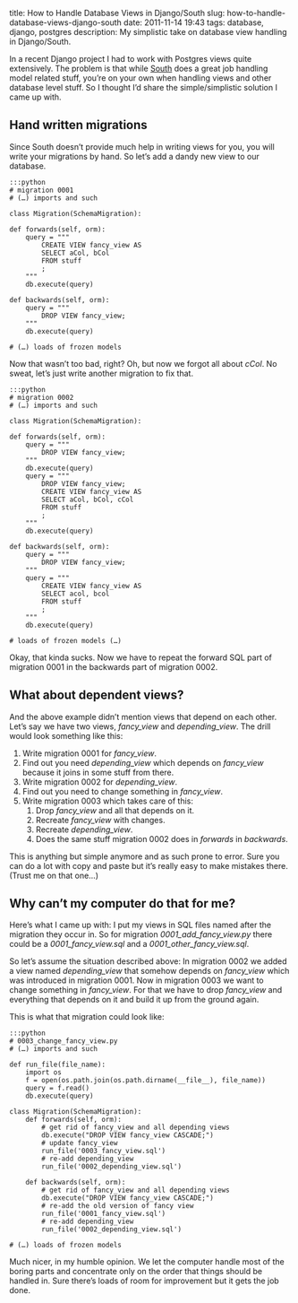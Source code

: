 title: How to Handle Database Views in Django/South
slug: how-to-handle-database-views-django-south
date: 2011-11-14 19:43
tags: database, django, postgres
description: My simplistic take on database view handling in Django/South.

In a recent Django project I had to work with Postgres views quite extensively. The problem is that while [South](http://south.aeracode.org/) does a great job handling model related stuff, you’re on your own when handling views and other database level stuff. So I thought I’d share the simple/simplistic solution I came up with.


## Hand written migrations

Since South doesn’t provide much help in writing views for you, you will write your migrations by hand. So let’s add a dandy new view to our database.

	:::python
	# migration 0001
	# (…) imports and such

	class Migration(SchemaMigration):

    def forwards(self, orm):
        query = """
			CREATE VIEW fancy_view AS
			SELECT aCol, bCol
			FROM stuff
			;
		"""
		db.execute(query)
	
	def backwards(self, orm):
        query = """
			DROP VIEW fancy_view;
		"""
		db.execute(query)

	# (…) loads of frozen models

Now that wasn’t too bad, right? Oh, but now we forgot all about *cCol*. No sweat, let’s just write another migration to fix that.

	:::python
	# migration 0002
	# (…) imports and such

	class Migration(SchemaMigration):

    def forwards(self, orm):
        query = """
			DROP VIEW fancy_view;
		"""
		db.execute(query)
        query = """
			DROP VIEW fancy_view;
			CREATE VIEW fancy_view AS
			SELECT aCol, bCol, cCol
			FROM stuff
			;
		"""
		db.execute(query)
	
	def backwards(self, orm):
        query = """
			DROP VIEW fancy_view;
		"""
        query = """
			CREATE VIEW fancy_view AS
			SELECT acol, bcol
			FROM stuff
			;
		"""
		db.execute(query)

	# loads of frozen models (…)

Okay, that kinda sucks. Now we have to repeat the forward SQL part of migration 0001 in the backwards part of migration 0002.


## What about dependent views?

And the above example didn’t mention views that depend on each other. Let’s say we have two views, *fancy_view* and *depending_view*. The drill would look something like this:

1. Write migration 0001 for *fancy_view*.
2. Find out you need *depending_view* which depends on *fancy_view* because it joins in some stuff from there.
3. Write migration 0002 for *depending_view*.
4. Find out you need to change something in *fancy_view*.
5. Write migration 0003 which takes care of this:
	1. Drop *fancy_view* and all that depends on it.
	2. Recreate *fancy_view* with changes.
	3. Recreate *depending_view*.
	4. Does the same stuff migration 0002 does in *forwards* in *backwards*.

This is anything but simple anymore and as such prone to error. Sure you can do a lot with copy and paste but it’s really easy to make mistakes there. (Trust me on that one…)


## Why can’t my computer do that for me?

Here’s what I came up with: I put my views in SQL files named after the migration they occur in. So for migration *0001_add_fancy_view.py* there could be a *0001_fancy_view.sql* and a *0001_other_fancy_view.sql*.

So let’s assume the situation described above: In migration 0002 we added a view named *depending_view* that somehow depends on *fancy_view* which was introduced in migration 0001. Now in migration 0003 we want to change something in *fancy_view*. For that we have to drop *fancy_view* and everything that depends on it and build it up from the ground again.

This is what that migration could look like:

	:::python
	# 0003_change_fancy_view.py
	# (…) imports and such

	def run_file(file_name):
		import os
		f = open(os.path.join(os.path.dirname(__file__), file_name))
		query = f.read()
		db.execute(query)

	class Migration(SchemaMigration):
		def forwards(self, orm):
			# get rid of fancy_view and all depending views
			db.execute("DROP VIEW fancy_view CASCADE;")
			# update fancy_view
			run_file('0003_fancy_view.sql')
			# re-add depending_view
			run_file('0002_depending_view.sql')

		def backwards(self, orm):
			# get rid of fancy_view and all depending views
			db.execute("DROP VIEW fancy_view CASCADE;")
			# re-add the old version of fancy view
			run_file('0001_fancy_view.sql')
			# re-add depending_view
			run_file('0002_depending_view.sql')

	# (…) loads of frozen models

Much nicer, in my humble opinion. We let the computer handle most of the boring parts and concentrate only on the order that things should be handled in. Sure there’s loads of room for improvement but it gets the job done.
